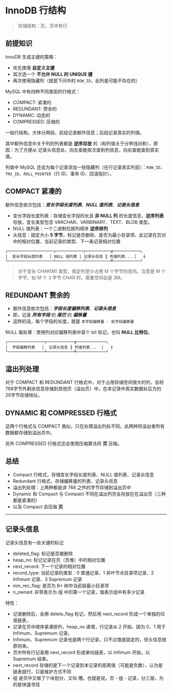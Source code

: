 # InnoDB 行结构

> 存储结构：页，页中有行

## 前提知识

InnoDB 生成主键的策略：

- 优先使用 **自定义主键**
- 其次选一个 **不允许 NULL 的 UNIQUE 键**
- 再次使用隐藏列（就是下问中的 `ROW_ID`，此列是可能不存在的）

MySQL 中有四种不同类型的行格式：

- COMPACT: 紧凑的
- REDUNDANT: 赘余的
- DYNAMIC: 动态的
- COMPRESSED: 压缩的

一般行结构，大体分两段，前段记录额外信息；后段记录真实的列值。

其中额外信息中关于列的列表都是 **逆序存放** 的（和列值关于分界线对称），原因：为了方便从 记录头信息处，向左查能依次查到列信息，向右查能查到真实值。

列值中 MySQL 还会为每个记录添加一些隐藏列（在行记录真实列前）：`ROW_ID`、`TRX_ID`、`ROLL_POINTER`（行 ID、事务 ID、回滚指针）。

## COMPACT 紧凑的

额外信息依次包括：***变长字段长度列表***、***NULL 值列表***、***记录头信息***

- 变长字段长度列表：存储变长字段的长且 **非 NULL 列** 的长度信息，**逆序列表** 存放。变长类型包含 VARCHAR、VARBINARY、TEXT、BLOB 类型。
- NULL 值列表：一个二进制位按列顺序 **逆序排列**
- 头信息：固定大小 **5 字节**，标记是否删除、是否为最小目录项、此记录在页对中的相对位置、当前记录的类型、下一条记录相对位置

```
┌────────────────────┬────────────┬───────────╦────────────┐
│  变长字段长度列表   │ NULL 值列表 │ 记录头信息 ║ 列值列表... │   ┼
└────────────────────┴────────────┴───────────╩────────────┘
```

> 对于变长 CHAR(M) 类型，规定列至少占用 M 个字节的空间。注意是 M 个字节，如 M 个 3 字节 CHAR 时，需要空间会是 3M。

## REDUNDANT 赘余的

- 额外信息依次包括：***字段长度偏移列表***、***记录头信息***
- 即，记录 ***所有字段*** 的 ***尾巴*** 的 ***偏移量***
- 这样的话，每个字段的长度，就是 `本字段偏移量 - 前字段偏移量`

NULL 值处理：使用列对应偏移列表中首个 bit 标记，也叫 **NULL 比特位**。

```
┌────────────────┬────────────╦─────────────┐
│  字段偏移列表   │  记录头信息 ║ 列值列表...  │   ┼
└────────────────┴────────────╩─────────────┘
```

<!-- ╔ ═  ╤ ╗ ║ ╟ ─ ┼ ╢ ╚ ╧ ╝ -->

## 溢出列处理

对于 COMPACT 和 REDUNDANT 行格式中，对于占用存储空间很大的列，会将 768字节外剩余信息存储到其他页（溢出页）中，在本记录中真实数据处后方的 20字节存储地址。

## DYNAMIC 和 COMPRESSED 行格式

这两个行格式与 COMPACT 类似，只在处理溢出列处不同。此两种将溢出者所有数据都存储到溢出页中。

另外 COMPRESSED 行格式还会使用压缩算法将 **页** 压缩。

## 总结

- Compact 行格式，存储变长字段长度列表、NULL 值列表、记录头信息
- Redundant 行格式，存储偏移量的列表、记录头信息
- 溢出列处理：上两种都是讲 768 之外的字节存储到溢出页中
- Dynamic 和 Compact 与 Compact 不同在溢出列完全存放在在溢出页（三种都是紧凑的）
- 以及 Compact 会压缩 **页**

---

## 记录头信息

记录头信息有一些关键的标记

- deleted_flag: 标记是否被删除
- heap_no: 标记记录在页（页堆）中的相对位置
- next_record: 下一个记录的相对位置
- record_type: 当前记录的类型：0 普通记录、1 非叶节点目录项记录、2 Infimum 记录、3 Supremum 记录
- min_rec_flag: 是否为 B+ 树中当前层最小目录项
- n_owned: 非零表示为 组 中的第一个记录，值表示组中有多少记录

特性：

- 记录删除后，会用 delete_flag 标记，然后用 next_record 形成一个单独的垃圾链表，
- 记录在页中顺序紧凑排列，heap_no 递增，行记录从 2 开始，因为 0、1 用于 Infimum、Supremum 记录。
- Infimum、Supremum 记录也是两个行记录，只不过值是固定的，但头信息按原则来。
- 页中所有行记录用 next_record 形成单向链表，以 Infimum 开始，以 Supremum 结束。
- next_record 存储的是下一个记录到本记录的距离值（可能是负数），认为是链表就行，只是维护方式不同
- 组 是页中又做了个块划分，又叫 槽。也就是说，页 - 组 - 记录，分三层，为的是快速寻找
